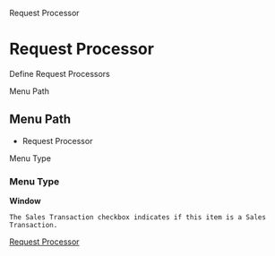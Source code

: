 
Request Processor
# Request Processor


Define Request Processors

Menu Path
## Menu Path



- Request Processor

Menu Type
### Menu Type

**Window**

```
The Sales Transaction checkbox indicates if this item is a Sales Transaction.
```

[Request Processor](../../functional-guide/window/window-request-processor.md)